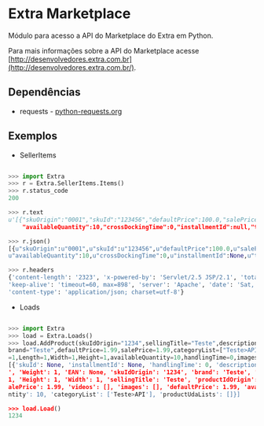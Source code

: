 Extra Marketplace
========================

Módulo para acesso a API do Marketplace do Extra em Python.

Para mais informações sobre a API do Marketplace acesse [http://desenvolvedores.extra.com.br](http://desenvolvedores.extra.com.br/).

## Dependências
- requests - [python-requests.org](http://docs.python-requests.org/en/latest/)

## Exemplos
- SellerItems
```python

>>> import Extra
>>> r = Extra.SellerItems.Items()
>>> r.status_code
200

>>> r.text
u'[{"skuOrigin":"0001","skuId":"123456","defaultPrice":100.0,"salePrice":89.0,
	"availableQuantity":10,"crossDockingTime":0,"installmentId":null,"totalQuantity":10}]'

>>> r.json()
[{u"skuOrigin":u"0001",u"skuId":u"123456",u"defaultPrice":100.0,u"salePrice":89.0,
u"availableQuantity":10,u"crossDockingTime":0,u"installmentId":None,u"totalQuantity":10}]

>>> r.headers
{'content-length': '2323', 'x-powered-by': 'Servlet/2.5 JSP/2.1', 'totalrows': '15',
'keep-alive': 'timeout=60, max=898', 'server': 'Apache', 'date': 'Sat, 02 Aug 2014 20:13:20 GMT',
'content-type': 'application/json; charset=utf-8'}
```

- Loads
```python

>>> import Extra
>>> load = Extra.Loads()
>>> load.AddProduct(skuIdOrigin="1234",sellingTitle="Teste",description="Teste",
brand="Teste",defaultPrice=1.99,salePrice=1.99,categoryList=["Teste>API"],Weight
=1,Length=1,Width=1,Height=1,availableQuantity=10,handlingTime=0,images=[])
[{'skuId': None, 'installmentId': None, 'handlingTime': 0, 'description': 'Teste
', 'Weight': 1, 'EAN': None, 'skuIdOrigin': '1234', 'brand': 'Teste', 'Length':
1, 'Height': 1, 'Width': 1, 'sellingTitle': 'Teste', 'productIdOrigin': None, 's
alePrice': 1.99, 'videos': [], 'images': [], 'defaultPrice': 1.99, 'availableQua
ntity': 10, 'categoryList': ['Teste>API'], 'productUdaLists': []}]

>>> load.Load()
1234
```